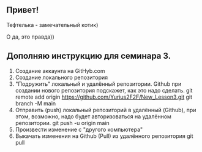 ## Привет!

Тефтелька - замечательный котик)

О да, это правда))

## Дополняю инструкцию для семинара 3.

1. Создание аккаунта на GitHyb.com
2. Создание локального репозитория
3. "Подружить" локальный и удалённый репозитории. Github при создании нового репозитория подскажет, как это надо сделать.
git remote add origin https://github.com/Yurius2F2F/New_Lesson3.git
git branch -M main
4. Отправить (push) локальный репозиторий в удалённый (Github), при этом, возможно, надо будет авторизоваться на удалённом репозитории.
git push -u origin main
5. Произвести изменение с "другого компьютера"
6. Выкачать изменения на Github (Pull) из удалённого репозитория
git pull
